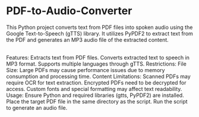 # PDF-to-Audio-Converter
This Python project converts text from PDF files into spoken audio using the Google Text-to-Speech (gTTS) library. It utilizes PyPDF2 to extract text from the PDF and generates an MP3 audio file of the extracted content.



<br>
Features:
Extracts text from PDF files.
Converts extracted text to speech in MP3 format.
Supports multiple languages through gTTS.
Restrictions:
File Size: Large PDFs may cause performance issues due to memory consumption and processing time.
Content Limitations:
Scanned PDFs may require OCR for text extraction.
Encrypted PDFs need to be decrypted for access.
Custom fonts and special formatting may affect text readability.
Usage:
Ensure Python and required libraries (gtts, PyPDF2) are installed.
Place the target PDF file in the same directory as the script.
Run the script to generate an audio file.

